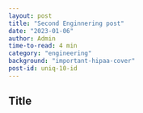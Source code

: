 ```yaml
---
layout: post
title: "Second Enginnering post"
date: "2023-01-06"
author: Admin
time-to-read: 4 min
category: "engineering"
background: "important-hipaa-cover"
post-id: uniq-10-id
---
```


## Title